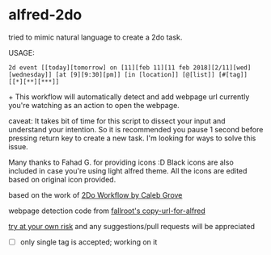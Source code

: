 # alfred-2do

tried to mimic natural language to create a 2do task.

USAGE:

```
2d event [[today][tomorrow] on [11][feb 11][11 feb 2018][2/11][wed][wednesday]] [at [9][9:30][pm]] [in [location]] [@[list]] [#[tag]] [[*][**][***]]
```

\+ This workflow will automatically detect and add webpage url currently you're watching as an action to open the webpage.

caveat: It takes bit of time for this script to dissect your input and understand your intention. So it is recommended you pause 1 second before pressing return key to create a new task. I'm looking for ways to solve this issue.

Many thanks to Fahad G. for providing icons :D Black icons are also included in case you're using light alfred theme. All the icons are edited based on original icon provided.

based on the work of [2Do Workflow by Caleb Grove](https://www.alfredforum.com/topic/3811-2do-workflow/?do=findComment&comment=22721)

webpage detection code from [fallroot's copy-url-for-alfred](https://github.com/fallroot/copy-url-for-alfred)

[try at your own risk](https://github.com/Canorus/alfred-2do/raw/master/workflow/alfred-2do.alfredworkflow) and any suggestions/pull requests will be appreciated

- [ ] only single tag is accepted; working on it
